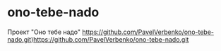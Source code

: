 # ono-tebe-nado
Проект "Оно тебе надо"
https://github.com/PavelVerbenko/ono-tebe-nado.git)https://github.com/PavelVerbenko/ono-tebe-nado.git
